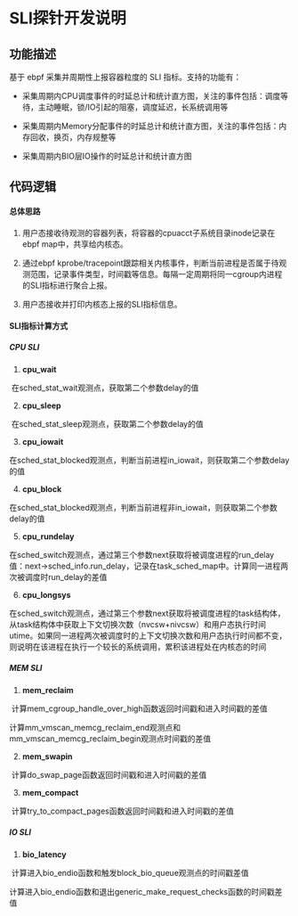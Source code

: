# SLI探针开发说明

## 功能描述
基于 ebpf 采集并周期性上报容器粒度的 SLI 指标。支持的功能有：
- 采集周期内CPU调度事件的时延总计和统计直方图，关注的事件包括：调度等待，主动睡眠，锁/IO引起的阻塞，调度延迟，长系统调用等

- 采集周期内Memory分配事件的时延总计和统计直方图，关注的事件包括：内存回收，换页，内存规整等

- 采集周期内BIO层IO操作的时延总计和统计直方图

## 代码逻辑
#### 总体思路

1. 用户态接收待观测的容器列表，将容器的cpuacct子系统目录inode记录在ebpf map中，共享给内核态。

2. 通过ebpf kprobe/tracepoint跟踪相关内核事件，判断当前进程是否属于待观测范围，记录事件类型，时间戳等信息。每隔一定周期将同一cgroup内进程的SLI指标进行聚合上报。
3. 用户态接收并打印内核态上报的SLI指标信息。

#### SLI指标计算方式

##### CPU SLI

1. **cpu_wait**

​	在sched_stat_wait观测点，获取第二个参数delay的值

2. **cpu_sleep**

​	在sched_stat_sleep观测点，获取第二个参数delay的值

3. **cpu_iowait**

​	在sched_stat_blocked观测点，判断当前进程in_iowait，则获取第二个参数delay的值

4. **cpu_block**

​	在sched_stat_blocked观测点，判断当前进程非in_iowait，则获取第二个参数delay的值

5. **cpu_rundelay**

​	在sched_switch观测点，通过第三个参数next获取将被调度进程的run_delay值：next->sched_info.run_delay，记录在task_sched_map中。计算同一进程两次被调度时run_delay的差值

6. **cpu_longsys**

​	在sched_switch观测点，通过第三个参数next获取将被调度进程的task结构体，从task结构体中获取上下文切换次数（nvcsw+nivcsw）和用户态执行时间utime。如果同一进程两次被调度时的上下文切换次数和用户态执行时间都不变，则说明在该进程在执行一个较长的系统调用，累积该进程处在内核态的时间

##### MEM SLI

1. **mem_reclaim**

​	计算mem_cgroup_handle_over_high函数返回时间戳和进入时间戳的差值

​	计算mm_vmscan_memcg_reclaim_end观测点和mm_vmscan_memcg_reclaim_begin观测点时间戳的差值

2. **mem_swapin**

​	计算do_swap_page函数返回时间戳和进入时间戳的差值

3. **mem_compact**

​	计算try_to_compact_pages函数返回时间戳和进入时间戳的差值

##### IO SLI

1. **bio_latency**

​	计算进入bio_endio函数和触发block_bio_queue观测点的时间戳差值

​	计算进入bio_endio函数和退出generic_make_request_checks函数的时间戳差值